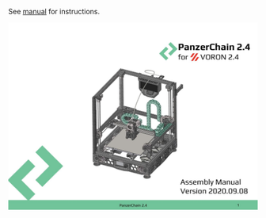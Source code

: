 See [manual](./PanzerChain2.4.pdf) for instructions.
<p align="center">
  <img src="OverviewLarge.JPG" width="600" title="hover text">
</p>
